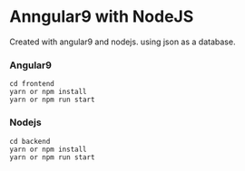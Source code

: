 # Anngular9 with NodeJS
Created with angular9 and nodejs. using json as a database.


### Angular9
```
cd frontend
yarn or npm install
yarn or npm run start
```


### Nodejs
```
cd backend
yarn or npm install
yarn or npm run start
```